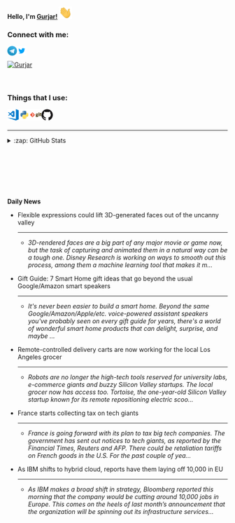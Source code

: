 #### Hello, I'm [Gurjar!](https://GurjarKing.github.io) <img src="https://raw.githubusercontent.com/ABSphreak/ABSphreak/master/gifs/Hi.gif" width="30px"></h2>


### Connect with me:

[<img align="left" alt="Gurjar | Telegram" width="22px" src="https://raw.githubusercontent.com/github/explore/80688e429a7d4ef2fca1e82350fe8e3517d3494d/topics/telegram/telegram.png" />][Telegram]
[<img align="left" alt="Gurjar | Twitter" width="22px" src="https://raw.githubusercontent.com/github/explore/80688e429a7d4ef2fca1e82350fe8e3517d3494d/topics/twitter/twitter.png" />][Twitter]
<br >
<br >
<a href="https://github.com/GurjarKing"><img src="https://komarev.com/ghpvc/?username=GurjarKing" alt="Gurjar" /></a> <br />
<br />
<br />
<!-- <br >

![](https://visitor-badge.glitch.me/badge?page_id=GurjarKing)

<br /> -->

### Things that I use:

[<img align="left" alt="Visual Studio Code" width="26px" src="https://raw.githubusercontent.com/github/explore/80688e429a7d4ef2fca1e82350fe8e3517d3494d/topics/visual-studio-code/visual-studio-code.png" />][VSCode]
[<img align="left" alt="Python" width="26px" src="https://raw.githubusercontent.com/github/explore/80688e429a7d4ef2fca1e82350fe8e3517d3494d/topics/python/python.png" />][Python]
[<img align="left" alt="Git" width="26px" src="https://raw.githubusercontent.com/github/explore/80688e429a7d4ef2fca1e82350fe8e3517d3494d/topics/git/git.png" />][Git]
[<img align="left" alt="GitHub" width="26px" src="https://raw.githubusercontent.com/github/explore/78df643247d429f6cc873026c0622819ad797942/topics/github/github.png" />][Github]

<br />
<br />

---
<details>
  <summary>:zap: GitHub Stats</summary>

<img align="left" alt="Gurjar's Github Stats" src="https://github-readme-stats.vercel.app/api?username=GurjarKing&show_icons=true&hide_border=true&count_private=true&include_all_commit=true&theme=algolia" />

</details>

<!-- ### 🔔 My latest tweet
<a href="https://twitter.com/Gurjar_King43" target="_blank">
	<img src="https://github.com/GurjarKing/GurjarKing/raw/master/tweet.png" width="70%" align="center" alt="Click to view on Twitter" title="My latest tweet, as an image"/>
</a> -->
<br>

<pre>

</pre>

<!-- **Quote of the hour:**

{qoth}

~ {qoth_author}
<pre>

</pre> -->
<br>
<pre>


</pre>
<strong>Daily News</strong>
  
  - Flexible expressions could lift 3D-generated faces out of the uncanny valley
     <hr/>
     
      - *3D-rendered faces are a big part of any major movie or game now, but the task of capturing and animated them in a natural way can be a tough one. Disney Research is working on ways to smooth out this process, among them a machine learning tool that makes it m…*
     
  - Gift Guide: 7 Smart Home gift ideas that go beyond the usual Google/Amazon smart speakers
      <hr/>
      
      - *It's never been easier to build a smart home. Beyond the same Google/Amazon/Apple/etc. voice-powered assistant speakers you've probably seen on every gift guide for years, there's a world of wonderful smart home products that can delight, surprise, and maybe …*
      
  - Remote-controlled delivery carts are now working for the local Los Angeles grocer
      <hr/>
      
      - *Robots are no longer the high-tech tools reserved for university labs, e-commerce giants and buzzy Silicon Valley startups. The local grocer now has access too. Tortoise, the one-year-old Silicon Valley startup known for its remote repositioning electric scoo…*
      
  - France starts collecting tax on tech giants
      <hr/>
      
      - *France is going forward with its plan to tax big tech companies. The government has sent out notices to tech giants, as reported by the Financial Times, Reuters and AFP. There could be retaliation tariffs on French goods in the U.S. For the past couple of yea…*
       
  - As IBM shifts to hybrid cloud, reports have them laying off 10,000 in EU
      <hr/>
       
       - *As IBM makes a broad shift in strategy, Bloomberg reported this morning that the company would be cutting around 10,000 jobs in Europe. This comes on the heels of last month’s announcement that the organization will be spinning out its infrastructure services…*
      

<br />

[VSCode]: https://code.visualstudio.com/
[Python]: https://www.python.org/
[Git]: https://git-scm.com/
[Github]: https://github.com/
[Telegram]: https://t.me/Gurjar_King/
[Twitter]: https://twitter.com/Gurjar_King43/

